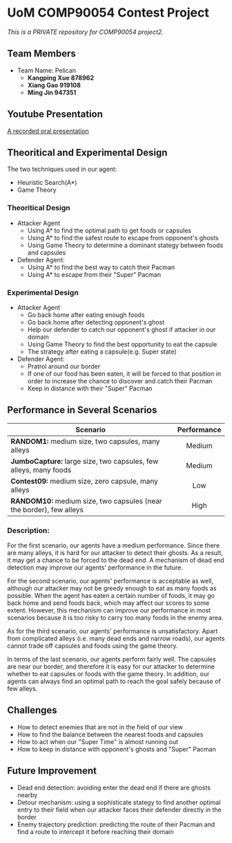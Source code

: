 # UoM COMP90054 Contest Project

*This is a PRIVATE repository for COMP90054 project2.*

## Team Members
+ Team Name: Pelican
  + **Kangping Xue 878962**
  + **Xiang Gao 919108**
  + **Ming Jin 947351**

## Youtube Presentation
[A recorded oral presentation](https://youtu.be/W_GWYphGCkE)

## Theoritical and Experimental Design
The two techniques used in our agent:
+ Heuristic Search(A*)
+ Game Theory

### Theoritical Design
+ Attacker Agent
  + Using A* to find the optimal path to get foods or capsules
  + Using A* to find the safest route to escape from opponent's ghosts
  + Using Game Theory to determine a dominant stategy between foods and capsules
+ Defender Agent:
  + Using A* to find the best way to catch their Pacman
  + Using A* to escape from their "Super" Pacman

### Experimental Design
+ Attacker Agent
  + Go back home after eating enough foods
  + Go back home after detecting opponent's ghost
  + Help our defender to catch our opponent's ghost if attacker in our domain
  + Using Game Theory to find the best opportunity to eat the capsule
  + The strategy after eating a capsule(e.g. Super state)
+ Defender Agent:
  + Pratrol around our border
  + If one of our food has been eaten, it will be forced to that position in order to increase the chance to discover and catch their Pacman
  + Keep in distance with their "Super" Pacman

## Performance in Several Scenarios
| Scenario            | Performance|
| -------------       |:-----------------:| 
| **RANDOM1:** medium size, two capsules, many alleys|   Medium        |
| **JumboCapture:** large size, two capsules, few alleys, many foods     |    Medium             | 
| **Contest09:** medium size, zero capsule, many alleys     | Low             | 
| **RANDOM10:** medium size, two capsules (near the border), few alleys     | High             |

### Description:
For the first scenario, our agents have a medium performance. Since there are many alleys, it is hard for our attacker to detect their ghosts. As a result, it may get a chance to be forced to the dead end. A mechanism of dead end detection may improve our agents' performance in the future.

For the second scenario, our agents' performance is acceptable as well, although our attacker may not be greedy enough to eat as many foods as possible. When the agent has eaten a certain number of foods, it may go back home and send foods back, which may affect our scores to some extent. However, this mechanism can improve our performance in most scenarios because it is too risky to carry too many foods in the enemy area.

As for the third scenario, our agents' performance is unsatisfactory. Apart from complicated alleys (i.e. many dead ends and narrow roads), our agents cannot trade off capsules and foods using the game theory.

In terms of the last scenario, our agents perform fairly well. The capsules are near our border, and therefore it is easy for our attacker to determine whether to eat capsules or foods with the game theory. In addition, our agents can always find an optimal path to reach the goal safely because of few alleys.

## Challenges
+ How to detect enemies that are not in the field of our view
+ How to find the balance between the nearest foods and capsules
+ How to act when our "Super Time" is almost running out
+ How to keep in distance with opponent's ghosts and "Super" Pacman

## Future Improvement
+ Dead end detection: avoiding enter the dead end if there are ghosts nearby
+ Detour mechanism: using a sophisticate stategy to find another optimal entry to their field when our attacker faces their defender directly in the border
+ Enemy trajectory prediction: predicting the route of their Pacman and find a route to intercept it before reaching their domain
